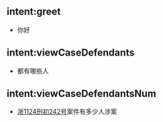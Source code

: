 ## intent:greet
- 你好

## intent:viewCaseDefendants
- 都有哪些人

## intent:viewCaseDefendantsNum
- [浙1124刑初242号](case)案件有多少人涉案

